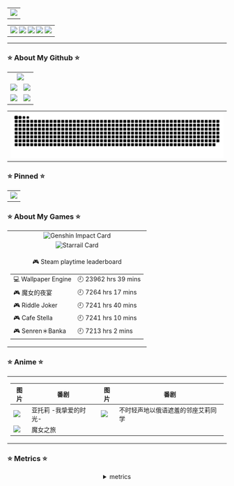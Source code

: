 <div align="center">
  <!-- 访问统计 -->
  <table style="width:100%;">
    <tr>
      <td align="center">
        <img width="200%" src="https://count.naihee.cn/@NaiHeeeee?theme=booru-lewd" />
      </td>
    </tr>
  </table>
</div>

<div align="center">
  <table style="width:100%;">
    <tr>
      <td align="center">
        <!-- 个人资料徽标 -->
        <a href="https://naihee.com/">
          <img src="https://img.shields.io/badge/Website-个人网站-blue" /></a>
        <a href="https://t.me/naihe666">
          <img src="https://img.shields.io/badge/NaiHe-Telegram-24A1DE" /></a>
        <a href="https://steamcommunity.com/id/naihe6/">
          <img src="https://img.shields.io/badge/NaiHe-Steam-2a475e" /></a>
        <a href="https://space.bilibili.com/232568569">
          <img src="https://img.shields.io/badge/Bilibili-B站-FB7299" /></a>
        <a href="https://www.youtube.com/channel/UCLAriEYXiSDMX8HI6q21Keg">
          <img src="https://img.shields.io/badge/Youtube-油管-FF0000" /></a>
      </td>
    </tr>
  </table>
</div>

---

### ⭐ About My Github ⭐

<div align="center">
  <table style="width: 100%;">
    <tr>
      <td align="center" colspan="2">
        <a href="https://github-profile-summary-cards.naihee.cn">
          <img src="https://github-profile-summary-cards.naihee.cn//api/cards/profile-details?username=NaiHeeeee&theme=aura" />
        </a>
      </td>
    </tr>
    <tr>
      <td align="center">
        <a href="https://github-profile-summary-cards.naihee.cn">
          <img src="https://github-profile-summary-cards.naihee.cn//api/cards/repos-per-language?username=NaiHeeeee&theme=aura" />
        </a>
      </td>
      <td align="center">
        <a href="https://github-profile-summary-cards.naihee.cn">
          <img src="https://github-profile-summary-cards.naihee.cn//api/cards/most-commit-language?username=NaiHeeeee&theme=aura" />
        </a>
      </td>
    </tr>
    <tr>
      <td align="center">
        <a href="https://github-profile-summary-cards.naihee.cn">
          <img src="https://github-profile-summary-cards.naihee.cn//api/cards/stats?username=NaiHeeeee&theme=aura" />
        </a>
      </td>
      <td align="center">
        <a href="https://github-profile-summary-cards.naihee.cn">
          <img src="https://github-profile-summary-cards.naihee.cn//api/cards/productive-time?username=NaiHeeeee&theme=aura&utcOffset=8" />
        </a>
      </td>
    </tr>
  </table>
</div>  

<div align="center">
  <table style="width: 100%;">
    <tr>
      <td align="center">
        <img src="https://raw.githubusercontent.com/NaiHeeeee/NaiHeeeee/output/github-contribution-grid-snake.svg" />
      </td>
    </tr>
  </table>
</div>

### ⭐ Pinned ⭐
<div align="center">
  <!-- 访问统计 -->
  <table style="width:100%;">
    <tr>
      <td align="center">
        <a href="https://github.com/NaiHeeeee/NaiHeeeee.github.io">
          <img height='150'
            src="https://github-readme-stats.naihee.cn/api/pin/?username=naiheeeee&repo=naiheeeee.github.io&theme=tokyonight" />
        </a>
      </td>
    </tr>
  </table>
</div>

### ⭐ About My Games ⭐

<div align="center">
  <table style="width: 100%;">
    <tr>
      <td align="center">
        <img src="https://hoyocard.qhy04.com/gs/detail/75/184570872.png" alt="Genshin Impact Card" />
      </td>
    </tr>
    <tr>
      <td align="center">
         <img src="https://hoyocard.qhy04.com/sr/detail/0/184570872.png" alt="Starrail Card" />
      </td>
    </tr>
    <tr>
<td align="center">

<!-- steam-box start -->
🎮 Steam playtime leaderboard
<table>
  <tr>
    <td>💻 Wallpaper Engine</td>
    <td>🕘 23962 hrs 39 mins</td>
  </tr>
  <tr>
    <td>🎮 魔女的夜宴</td>
    <td>🕘 7264 hrs 17 mins</td>
  </tr>
  <tr>
    <td>🎮 Riddle Joker</td>
    <td>🕘 7241 hrs 40 mins</td>
  </tr>
  <tr>
    <td>🎮 Cafe Stella</td>
    <td>🕘 7241 hrs 10 mins</td>
  </tr>
  <tr>
    <td>🎮 Senren＊Banka</td>
    <td>🕘 7213 hrs 2 mins</td>
  </tr>
</table>
<!-- Powered by https://github.com/NaiHeeeee/steam-box . -->
<!-- steam-box end -->

</td>
</tr>
  </table>
</div>

### ⭐ Anime ⭐

<div align="center">
<table style="width: 100%;">
<tr>
<td align="center" colspan="2">

| 图片 | 番剧 | 图片 | 番剧 |
| --- | --- | --- | --- |
| [<img src="https://lain.bgm.tv/r/100/pic/cover/l/66/6d/397604_TgJ63.jpg" width="48">](https://lain.bgm.tv/pic/cover/l/66/6d/397604_TgJ63.jpg) | 亚托莉 -我挚爱的时光- | [<img src="https://lain.bgm.tv/r/100/pic/cover/l/7c/8e/424883_BpzVb.jpg" width="48">](https://lain.bgm.tv/pic/cover/l/7c/8e/424883_BpzVb.jpg) | 不时轻声地以俄语遮羞的邻座艾莉同学 |
| [<img src="https://lain.bgm.tv/r/100/pic/cover/l/99/17/292970_mxMxx.jpg" width="48">](https://lain.bgm.tv/pic/cover/l/99/17/292970_mxMxx.jpg) | 魔女之旅 | | |


</td>
</tr>
</table>
</div>

### ⭐ Metrics ⭐

<div align="center">
  <details>
    <summary>metrics</summary>
    <img src="github-metrics.svg" alt="Metrics" />
  </details>
</div>